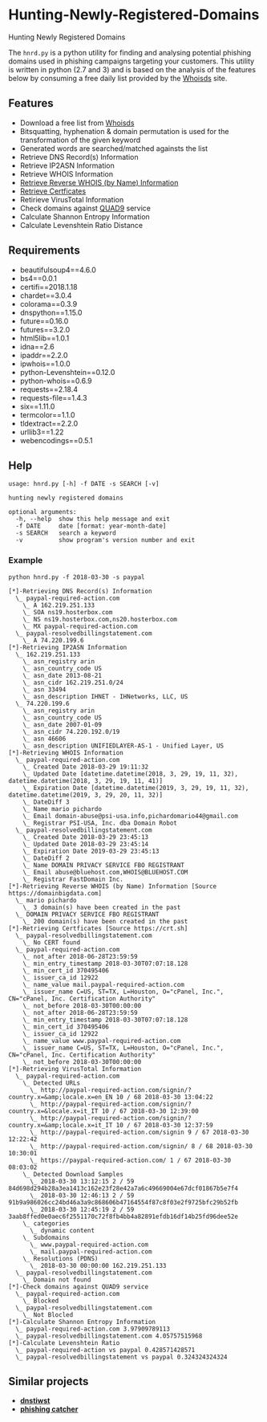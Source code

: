 # Hunting-Newly-Registered-Domains
Hunting Newly Registered Domains

The `hnrd.py` is a python utility for finding and analysing potential phishing domains used in phishing campaigns targeting your customers. This utility is written in python (2.7 and 3) and is based on the analysis of the features below by consuming a free daily list provided by the [Whoisds](https://whoisds.com/newly-registered-domains) site. 

## Features

* Download a free list from [Whoisds](https://whoisds.com/newly-registered-domains)
* Bitsquatting, hyphenation & domain permutation is used for the transformation of the given keyword
* Generated words are searched/matched againsts the list
* Retrieve DNS Record(s) Information
* Retrieve IP2ASN Information
* Retrieve WHOIS Information
* [Retrieve Reverse WHOIS (by Name) Information](https://domainbigdata.com)
* [Retrieve Certficates](https://crt.sh)
* Retirieve VirusTotal Information
* Check domains against [QUAD9](https://quad9.net) service 
* Calculate Shannon Entropy Information
* Calculate Levenshtein Ratio Distance

## Requirements

* beautifulsoup4==4.6.0
* bs4==0.0.1
* certifi==2018.1.18
* chardet==3.0.4
* colorama==0.3.9
* dnspython==1.15.0
* future==0.16.0
* futures==3.2.0
* html5lib==1.0.1
* idna==2.6
* ipaddr==2.2.0
* ipwhois==1.0.0
* python-Levenshtein==0.12.0
* python-whois==0.6.9
* requests==2.18.4
* requests-file==1.4.3
* six==1.11.0
* termcolor==1.1.0
* tldextract==2.2.0
* urllib3==1.22
* webencodings==0.5.1

## Help

```
usage: hnrd.py [-h] -f DATE -s SEARCH [-v]

hunting newly registered domains

optional arguments:
  -h, --help  show this help message and exit
  -f DATE     date [format: year-month-date]
  -s SEARCH   search a keyword
  -v          show program's version number and exit
```

### Example

`python hnrd.py -f 2018-03-30 -s paypal`

```
[*]-Retrieving DNS Record(s) Information
  \_ paypal-required-action.com
    \_ A 162.219.251.133
    \_ SOA ns19.hosterbox.com
    \_ NS ns19.hosterbox.com,ns20.hosterbox.com
    \_ MX paypal-required-action.com
  \_ paypal-resolvedbillingstatement.com
    \_ A 74.220.199.6
[*]-Retrieving IP2ASN Information
  \_ 162.219.251.133
    \_ asn_registry arin
    \_ asn_country_code US
    \_ asn_date 2013-08-21
    \_ asn_cidr 162.219.251.0/24
    \_ asn 33494
    \_ asn_description IHNET - IHNetworks, LLC, US
  \_ 74.220.199.6
    \_ asn_registry arin
    \_ asn_country_code US
    \_ asn_date 2007-01-09
    \_ asn_cidr 74.220.192.0/19
    \_ asn 46606
    \_ asn_description UNIFIEDLAYER-AS-1 - Unified Layer, US
[*]-Retrieving WHOIS Information
  \_ paypal-required-action.com
    \_ Created Date 2018-03-29 19:11:32
    \_ Updated Date [datetime.datetime(2018, 3, 29, 19, 11, 32), datetime.datetime(2018, 3, 29, 19, 11, 41)]
    \_ Expiration Date [datetime.datetime(2019, 3, 29, 19, 11, 32), datetime.datetime(2019, 3, 29, 20, 11, 32)]
    \_ DateDiff 3
    \_ Name mario pichardo
    \_ Email domain-abuse@psi-usa.info,pichardomario44@gmail.com
    \_ Registrar PSI-USA, Inc. dba Domain Robot
  \_ paypal-resolvedbillingstatement.com
    \_ Created Date 2018-03-29 23:45:13
    \_ Updated Date 2018-03-29 23:45:14
    \_ Expiration Date 2019-03-29 23:45:13
    \_ DateDiff 2
    \_ Name DOMAIN PRIVACY SERVICE FBO REGISTRANT
    \_ Email abuse@bluehost.com,WHOIS@BLUEHOST.COM
    \_ Registrar FastDomain Inc.
[*]-Retrieving Reverse WHOIS (by Name) Information [Source https://domainbigdata.com]
  \_ mario pichardo
    \_ 3 domain(s) have been created in the past
  \_ DOMAIN PRIVACY SERVICE FBO REGISTRANT
    \_ 200 domain(s) have been created in the past
[*]-Retrieving Certficates [Source https://crt.sh]
  \_ paypal-resolvedbillingstatement.com
    \_ No CERT found
  \_ paypal-required-action.com
    \_ not_after 2018-06-28T23:59:59
    \_ min_entry_timestamp 2018-03-30T07:07:18.128
    \_ min_cert_id 370495406
    \_ issuer_ca_id 12922
    \_ name_value mail.paypal-required-action.com
    \_ issuer_name C=US, ST=TX, L=Houston, O="cPanel, Inc.", CN="cPanel, Inc. Certification Authority"
    \_ not_before 2018-03-30T00:00:00
    \_ not_after 2018-06-28T23:59:59
    \_ min_entry_timestamp 2018-03-30T07:07:18.128
    \_ min_cert_id 370495406
    \_ issuer_ca_id 12922
    \_ name_value www.paypal-required-action.com
    \_ issuer_name C=US, ST=TX, L=Houston, O="cPanel, Inc.", CN="cPanel, Inc. Certification Authority"
    \_ not_before 2018-03-30T00:00:00
[*]-Retrieving VirusTotal Information
  \_ paypal-required-action.com
    \_ Detected URLs
      \_ http://paypal-required-action.com/signin/?country.x=&amp;locale.x=en_EN 10 / 68 2018-03-30 13:04:22
      \_ http://paypal-required-action.com/signin/?country.x=&locale.x=it_IT 10 / 67 2018-03-30 12:39:00
      \_ http://paypal-required-action.com/signin/?country.x=&amp;locale.x=it_IT 10 / 67 2018-03-30 12:37:59
      \_ http://paypal-required-action.com/signin 9 / 67 2018-03-30 12:22:42
      \_ http://paypal-required-action.com/signin/ 8 / 68 2018-03-30 10:30:01
      \_ https://paypal-required-action.com/ 1 / 67 2018-03-30 08:03:02
    \_ Detected Download Samples
      \_ 2018-03-30 13:12:15 2 / 59 84d698d294b28a3ea1413c162e23f28e42a7a6c49669004e67dcf01867b5e7f4
      \_ 2018-03-30 12:46:13 2 / 59 91b9a986026cc24bd46a3a9c868606b47164554f87c8f03e2f9725bfc29b52fb
      \_ 2018-03-30 12:45:19 2 / 59 3aab8ffed0e0aec6f2551170c72f8fb4bb4a82891efdb16df14b25fd96dee52e
    \_ categories
      \_ dynamic content
    \_ Subdomains
      \_ www.paypal-required-action.com
      \_ mail.paypal-required-action.com
    \_ Resolutions (PDNS)
      \_ 2018-03-30 00:00:00 162.219.251.133
  \_ paypal-resolvedbillingstatement.com
    \_ Domain not found
[*]-Check domains against QUAD9 service
  \_ paypal-required-action.com
    \_ Blocked
  \_ paypal-resolvedbillingstatement.com
    \_ Not Blocled
[*]-Calculate Shannon Entropy Information
  \_ paypal-required-action.com 3.97909789113
  \_ paypal-resolvedbillingstatement.com 4.05757515968
[*]-Calculate Levenshtein Ratio
  \_ paypal-required-action vs paypal 0.428571428571
  \_ paypal-resolvedbillingstatement vs paypal 0.324324324324
```
## Similar projects

* [**dnstiwst**](https://github.com/elceef/dnstwist)
* [**phishing catcher**](https://github.com/x0rz/phishing_catcher)

